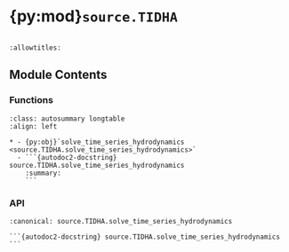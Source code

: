 # {py:mod}`source.TIDHA`

```{py:module} source.TIDHA
```

```{autodoc2-docstring} source.TIDHA
:allowtitles:
```

## Module Contents

### Functions

````{list-table}
:class: autosummary longtable
:align: left

* - {py:obj}`solve_time_series_hydrodynamics <source.TIDHA.solve_time_series_hydrodynamics>`
  - ```{autodoc2-docstring} source.TIDHA.solve_time_series_hydrodynamics
    :summary:
    ```
````

### API

````{py:function} solve_time_series_hydrodynamics(directory: str, dT: float, dTeval: float, Tmax: float, Hs: float, Tp: float, pile_xs: source.ocean_spectra.NDArray[source.ocean_spectra.np.float64], pile_k: source.ocean_spectra.NDArray[source.ocean_spectra.np.float64], pile_m: source.ocean_spectra.NDArray[source.ocean_spectra.np.float64], damp_high_freq=False, high_freq_cutoff=10) -> None
:canonical: source.TIDHA.solve_time_series_hydrodynamics

```{autodoc2-docstring} source.TIDHA.solve_time_series_hydrodynamics
```
````
